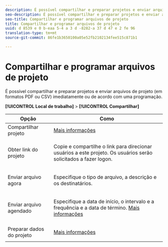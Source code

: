 ```yaml
---
description: É possível compartilhar e preparar projetos e enviar arquivos de projeto (em formatos PDF ou CSV) imediatamente ou de acordo com um agendamento.
seo-description: É possível compartilhar e preparar projetos e enviar arquivos de projeto (em formatos PDF ou CSV) imediatamente ou de acordo com uma programação.
seo-title: Compartilhar e programar arquivos de projeto
title: Compartilhar e programar arquivos de projeto
uuid: d 8539 e 0 b-eaa 5-4 a 3 d -8282-a 37 d 47 e 2 fe 96
translation-type: tm+mt
source-git-commit: 86fe1b3650100a05e52fb2102134fee515c871b1

---
```



# Compartilhar e programar arquivos de projeto

É possível compartilhar e preparar projetos e enviar arquivos de projeto (em formatos PDF ou CSV) imediatamente ou de acordo com uma programação.

**[!UICONTROL Local de trabalho]** &gt; **[!UICONTROL Compartilhar]**

<table id="table_5104A6D817E94A268BBDD47C5C8BB26E"> 
 <thead> 
  <tr> 
   <th colname="col1" class="entry"> Opção </th> 
   <th colname="col2" class="entry"> Como </th> 
  </tr>
 </thead>
 <tbody> 
  <tr> 
   <td colname="col1"> Compartilhar projeto </td> 
   <td colname="col2"><a href="../../../analyze/analysis-workspace/curate-share/curate.md#concept_4A9726927E7C44AFA260E2BB2721AFC6" format="dita" scope="local"> Mais informações</a> </td> 
  </tr> 
  <tr> 
   <td colname="col1"> Obter link do projeto </td> 
   <td colname="col2"> <p>Copie e compartilhe o link para direcionar usuários a este projeto. Os usuários serão solicitados a fazer logon. </p> </td> 
  </tr> 
  <tr> 
   <td colname="col1"> Enviar arquivo agora </td> 
   <td colname="col2"> <p>Especifique o tipo de arquivo, a descrição e os destinatários. </p> </td> 
  </tr> 
  <tr> 
   <td colname="col1"> Enviar arquivo agendado </td> 
   <td colname="col2"> <p>Especifique a data de início, o intervalo e a frequência e a data de término. <a href="../../../analyze/analysis-workspace/curate-share/schedule-projects.md#concept_A7B9856EF2504BD791FE5A9E8AA7C29C" format="dita" scope="local"> Mais informações</a> </p> </td> 
  </tr> 
  <tr> 
   <td colname="col1"> Preparar dados do projeto </td> 
   <td colname="col2"> <p><a href="../../../analyze/analysis-workspace/curate-share/curate.md#concept_4A9726927E7C44AFA260E2BB2721AFC6" format="dita" scope="local"> Mais informações</a> </p> </td> 
  </tr> 
 </tbody> 
</table>


